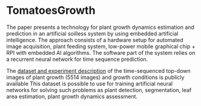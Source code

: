 # TomatoesGrowth
The paper presents a technology for plant growth dynamics estimation and prediction in an artificial soilless system by using embedded artificial intelligence. The approach consists of a hardware setup for automated image acquisition, plant feeding system, low-power mobile graphical chip + RPI with embedded AI algorithms. The software part of the system relies on a recurrent neural network for time sequence prediction.

The [dataset and experiment description](https://www.dropbox.com/sh/90toa8u8we5vopr/AABlaXEsKmrsgW4yIdF2eC2ma?dl=0) of the time-sequenced top-down images of plant growth (5514 images) and growth conditions is publicly available This dataset is possible to use for training artificial neural networks for solving such problems as plant detection, segmentation, leaf area estimation, plant growth dynamics assessment.

